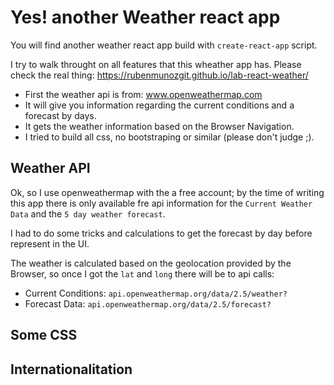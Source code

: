 # Yes! another Weather react app
You will find another weather react app build with `create-react-app` script.

I try to walk throught on all features that this wheather app has.
Please check the real thing: https://rubenmunozgit.github.io/lab-react-weather/

- First the weather api is from: www.openweathermap.com
- It will give you information regarding the current conditions and a forecast by days.
- It gets the weather information based on the Browser Navigation.
- I tried to build all css, no bootstraping or similar (please don't judge ;).

## Weather API
Ok, so I use openweathermap with the a free account; by the time of writing this app there is only available fre api information for the `Current Weather Data` and the `5 day weather forecast`.

I had to do some tricks and calculations to get the forecast by day before represent in the UI.

The weather is calculated based on the geolocation provided by the Browser, so once I got the `lat` and `long` there will be to api calls:
- Current Conditions: `api.openweathermap.org/data/2.5/weather?`
- Forecast Data: `api.openweathermap.org/data/2.5/forecast?` 

## Some CSS

## Internationalitation